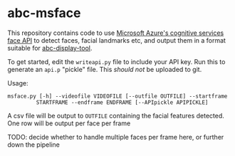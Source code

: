 # abc-msface

This repository contains code to use [Microsoft Azure's cognitive services face API](https://docs.microsoft.com/en-us/azure/cognitive-services/face/) to detect faces, facial landmarks etc, and output them in a format suitable for [abc-display-tool](https://github.com/IDInteraction/abc-display-tool).   

To get started, edit the `writeapi.py` file to include your API key.  Run this to generate an `api.p` "pickle" file.  This *should not* be uploaded to git.  

Usage:

```
msface.py [-h] --videofile VIDEOFILE [--outfile OUTFILE] --startframe
         STARTFRAME --endframe ENDFRAME [--APIpickle APIPICKLE]
```

A csv file will be output to `OUTFILE` containing the facial features 
detected.  One row will be output per face per frame

TODO: decide whether to handle multiple faces per frame here, or 
further down the pipeline
